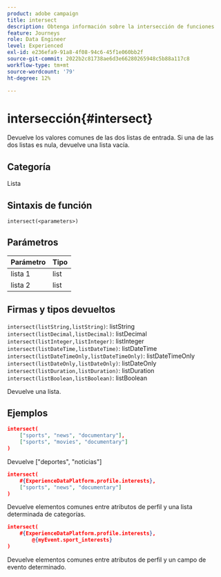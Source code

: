 ```yaml
---
product: adobe campaign
title: intersect
description: Obtenga información sobre la intersección de funciones
feature: Journeys
role: Data Engineer
level: Experienced
exl-id: e236efa9-91a8-4f08-94c6-45f1e060bb2f
source-git-commit: 2022b2c81738ae6d3e66280265948c5b88a117c8
workflow-type: tm+mt
source-wordcount: '79'
ht-degree: 12%

---
```


# intersección{#intersect}

Devuelve los valores comunes de las dos listas de entrada. Si una de las dos listas es nula, devuelve una lista vacía.

## Categoría

Lista

## Sintaxis de función

`intersect(<parameters>)`

## Parámetros

| Parámetro | Tipo |
|-----------|------------------|
| lista 1 | list |
| lista 2 | list |

## Firmas y tipos devueltos

`intersect(listString,listString)`: listString
`intersect(listDecimal,listDecimal)`: listDecimal
`intersect(listInteger,listInteger)`: listInteger
`intersect(listDateTime,listDateTime)`: listDateTime
`intersect(listDateTimeOnly,listDateTimeOnly)`: listDateTimeOnly
`intersect(listDateOnly,listDateOnly)`: listDateOnly
`intersect(listDuration,listDuration)`: listDuration
`intersect(listBoolean,listBoolean)`: listBoolean

Devuelve una lista.

## Ejemplos

```json
intersect(
    ["sports", "news", "documentary"],
    ["sports", "movies", "documentary"]
)
```

Devuelve [&quot;deportes&quot;, &quot;noticias&quot;]

```json
intersect(
    #{ExperienceDataPlatform.profile.interests},
    ["sports", "news", "documentary"]
)
```

Devuelve elementos comunes entre atributos de perfil y una lista determinada de categorías.

```json
intersect(
    #{ExperienceDataPlatform.profile.interests},
        @{myEvent.sport_interests}
)
```

Devuelve elementos comunes entre atributos de perfil y un campo de evento determinado.
